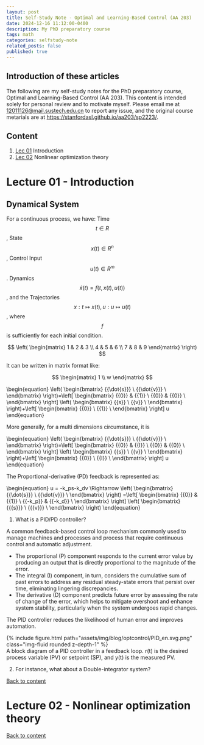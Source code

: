 ```yaml
---
layout: post
title: Self-Study Note - Optimal and Learning-Based Control (AA 203)
date: 2024-12-16 11:12:00-0400
description: My PhD preparatory course
tags: math
categories: selfstudy-note
related_posts: false
published: true
---
```


## Introduction of these articles

The following are my self-study notes for the PhD preparatory course, Optimal and Learning-Based Control (AA 203). 
This content is intended solely for personal review and to motivate myself.
Please email me at <12011126@mail.sustech.edu.cn> to report any issue, and the original course metarials are at <https://stanfordasl.github.io/aa203/sp2223/>.


## Content

1. [Lec 01](#lec_01) Introduction
2. [Lec 02](#lec_02) Nonlinear optimization theory

 
<p id="lec_01"></p>              

# Lecture 01 - Introduction

## Dynamical System

For a continuous process, we have: 
Time $$t\in R$$, State $$x(t)\in R^n$$, Control Input $$u(t)\in R^m$$.
Dynamics $$\dot{x}(t) = f (t,x(t), u(t))$$, and the Trajectories $$x:t\mapsto  x(t), u:u\mapsto  u(t)$$, where $$f$$ is sufficiently for each initial condition.

$$
 \left(  \begin{matrix}
   1 & 2 & 3 \\
   4 & 5 & 6 \\
   7 & 8 & 9
  \end{matrix} \right)
$$

It can be written in matrix format like:

$$
  \begin{matrix}
   1 \\ w
  \end{matrix} 
$$



\begin{equation}
\left( \begin{bmatrix} {{\dot{s}}} \\ {{\dot{v}}} \\ \end{bmatrix} \right)=\left[ \begin{bmatrix} {{0}} & {{1}} \\ {{0}} & {{0}} \\ \end{bmatrix} \right] \left( \begin{bmatrix} {{s}} \\ {{v}} \\ \end{bmatrix} \right)+\left[ \begin{bmatrix} {{0}} \\ {{1}} \\ \end{bmatrix} \right] u 
\end{equation}

More generally, for a multi dimensions circumstance, it is

\begin{equation}
\left( \begin{bmatrix} {{\dot{s}}} \\ {{\dot{v}}} \\ \end{bmatrix} \right)=\left[ \begin{bmatrix} {{0}} & {{I}} \\ {{0}} & {{0}} \\ \end{bmatrix} \right] \left( \begin{bmatrix} {{s}} \\ {{v}} \\ \end{bmatrix} \right)+\left[ \begin{bmatrix} {{0}} \\ {{I}} \\ \end{bmatrix} \right] u 
\end{equation}

The Proportional-derivative (PD) feedback is represented as:

\begin{equation}
u = -k_ps-k_dv \Rightarrow \left( \begin{bmatrix} {{\dot{s}}} \\ {{\dot{v}}} \\ \end{bmatrix} \right) =\left[ \begin{bmatrix} {{0}} & {{1}} \\ {{-k_p}} & {{-k_d}} \\ \end{bmatrix} \right] \left( \begin{bmatrix} {{{s}}} \\ {{{v}}} \\ \end{bmatrix} \right) 
\end{equation}


1. What is a PID/PD controller?

A common feedback-based control loop mechanism commonly used to manage machines and processes and process that require continuous control and automatic adjustment.
- The proportional (P) component responds to the current error value by producing an output that is directly proportional to the magnitude of the error.
-  The integral (I) component, in turn, considers the cumulative sum of past errors to address any residual steady-state errors that persist over time, eliminating lingering discrepancies.
- The derivative (D) component predicts future error by assessing the rate of change of the error, which helps to mitigate overshoot and enhance system stability, particularly when the system undergoes rapid changes.

The PID controller reduces the likelihood of human error and improves automation.

<div class="row mt-3">
    <div class="col-sm mt-3 mt-md-0">
        {% include figure.html path="assets/img/blog/optcontrol/PID_en.svg.png" class="img-fluid rounded z-depth-1" %}
    </div>
</div>
<div class="caption">
    A block diagram of a PID controller in a feedback loop. r(t) is the desired process variable (PV) or setpoint (SP), and y(t) is the measured PV.
</div>

2. For instance, what about a Double-integrator system?


[Back to content](#content)         
 
<p id="lec_02"></p>              

# Lecture 02 - Nonlinear optimization theory


[Back to content](#content)
